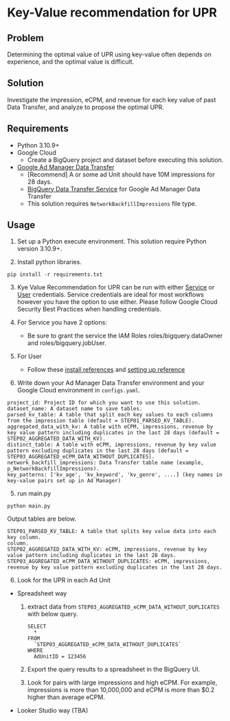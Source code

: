 # Key-Value recommendation for UPR

## Problem
Determining the optimal value of UPR using key-value often depends on
experience, and the optimal value is difficult.

## Solution
Investigate the impression, eCPM, and revenue for each key value of past Data
Transfer, and analyze to propose the optimal UPR.


## Requirements
- Python 3.10.9+
- Google Cloud
  - Create a BigQuery project and dataset before executing this solution.
- [Google Ad Manager Data Transfer](https://support.google.com/admanager/answer/1733124)
  - [Recommend] A or some ad Unit should have 10M impressions for 28 days.
  - [BigQuery Data Transfer Service](https://cloud.google.com/bigquery/docs/doubleclick-publisher-transfer)
  for Google Ad Manager Data Transfer
  - This solution requires `NetworkBackfillImpressions` file type.


## Usage
1. Set up a Python execute environment. This solution require Python
version 3.10.9+.

2. Install python libraries.
```
pip install -r requirements.txt
```

3. Kye Value Recommendation for UPR can be run with either
[Service](https://developers.google.com/workspace/guides/create-credentials#service-account)
or [User](https://developers.google.com/workspace/guides/create-credentials#oauth-client-id)
credentials. Service credentials are
ideal for most workflows however you have the option to use either.
Please follow Google Cloud Security Best Practices when handling credentials.
  1. For Service you have 2 options:
      - Be sure to grant the service the IAM Roles
      roles/bigquery.dataOwner
      and roles/bigquery.jobUser.
  2. For User
      - Follow these [install references](https://cloud.google.com/sdk/docs/install)
      and [setting up reference](https://cloud.google.com/sdk/docs/authorizing#user-account)

4. Write down your Ad Manager Data Transfer environment and your Google Cloud
environment in `configs.yaml`.

  ```
  project_id: Project ID for which you want to use this solution.
  dataset_name: A dataset name to save tables.
  parsed_kv_table: A table that split each key values to each columns from the impression table (default = STEP01_PARSED_KV_TABLE).
  aggregated_data_with_kv: A table with eCPM, impressions, revenue by key value pattern including duplicates in the last 28 days (default = STEP02_AGGREGATED_DATA_WITH_KV).
  distinct_table: A table with eCPM, impressions, revenue by key value pattern excluding duplicates in the last 28 days (default = STEP03_AGGREGATED_eCPM_DATA_WITHOUT_DUPLICATES).
  network_backfill_impressions: Data Transfer table name (example, p_NetworkBackfillImpressions).
  key_patterns: ['kv_age', 'kv_keyword', 'kv_genre', ....] (key names in key-value pairs set up in Ad Manager)
  ```

5. run main.py
  ```
  python main.py
  ```

  Output tables are below.

  ```
  STEP01_PARSED_KV_TABLE: A table that splits key value data into each key column.
  column.
  STEP02_AGGREGATED_DATA_WITH_KV: eCPM, impressions, revenue by key value pattern including duplicates in the last 28 days.
  STEP03_AGGREGATED_eCPM_DATA_WITHOUT_DUPLICATES: eCPM, impressions, revenue by key value pattern excluding duplicates in the last 28 days.
  ```

6. Look for the UPR in each Ad Unit
  - Spreadsheet way

      1. extract data from `STEP03_AGGREGATED_eCPM_DATA_WITHOUT_DUPLICATES`
      with below query.

          ```
          SELECT
            *
          FROM
            `STEP03_AGGREGATED_eCPM_DATA_WITHOUT_DUPLICATES`
          WHERE
            AdUnitID = 123456
          ```
      2. Export the query results to a spreadsheet in the BigQuery UI.

      3. Look for pairs with large impressions and high eCPM.
      For example, impressions is more than 10,000,000 and eCPM is more than
      $0.2 higher than average eCPM.

- Looker Studio way (TBA)
